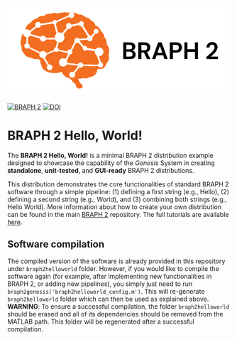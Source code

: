![BRAPH 2](braph2banner.png)

[![BRAPH 2](https://img.shields.io/twitter/url?label=BRAPH%202&style=social&url=https%3A%2F%2Ftwitter.com%2Fbraph2software)](https://twitter.com/braph2software)
[![DOI](https://img.shields.io/badge/DOI-10.1371%2Fjournal.pone.0178798-blue)](https://doi.org/10.1371/journal.pone.0178798)


# BRAPH 2 Hello, World!
The **BRAPH 2 Hello, World!** is a minimal BRAPH 2 distribution example designed to showcase the capability of the _Genesis_ System in creating **standalone**, **unit-tested**, and **GUI-ready** BRAPH 2 distributions. 

This distribution demonstrates the core functionalities of standard BRAPH 2 software through a simple pipeline: (1) defining a first string (e.g., Hello), (2) defining a second string (e.g., World), and (3) combining both strings (e.g., Hello World). More information about how to create your own distribution can be found in the main [BRAPH 2](https://github.com/braph-software/BRAPH-2/tree/develop) repository. The full tutorials are available [here](https://github.com/braph-software/BRAPH-2/tree/develop/tutorials).

## Software compilation

The compiled version of the software is already provided in this repository under `braph2helloworld` folder. However, if you would like to compile the software again (for example, after implementing new functionalities in BRAPH 2, or adding new pipelines), you simply just need to run `braph2genesis('braph2helloworld_config.m')`. This will re-generate `braph2helloworld` folder which can then be used as explained above. **WARNING**: To ensure a successful compilation, the folder `braph2helloworld` should be erased and all of its dependencies should be removed from the MATLAB path. This folder will be regenerated after a successful compilation.

